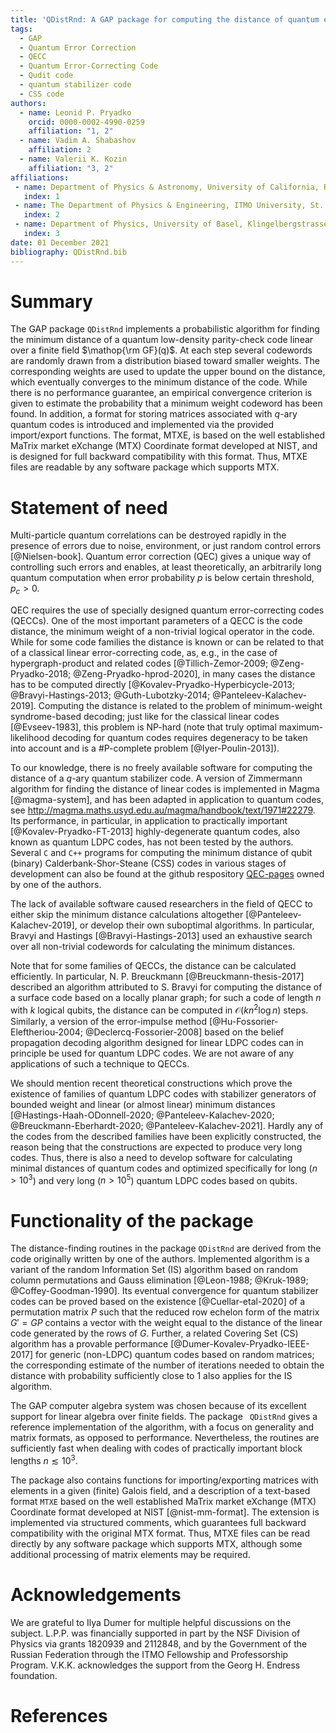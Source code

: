 ```yaml
---
title: 'QDistRnd: A GAP package for computing the distance of quantum error-correcting codes'
tags:
  - GAP
  - Quantum Error Correction
  - QECC
  - Quantum Error-Correcting Code
  - Qudit code
  - quantum stabilizer code
  - CSS code
authors:
  - name: Leonid P. Pryadko
    orcid: 0000-0002-4990-0259
    affiliation: "1, 2"
  - name: Vadim A. Shabashov
    affiliation: 2
  - name: Valerii K. Kozin
    affiliation: "3, 2"
affiliations: 
 - name: Department of Physics & Astronomy, University of California, Riverside, California, 92521 USA
   index: 1
 - name: The Department of Physics & Engineering, ITMO University, St. Petersburg, 197101 Russia
   index: 2
 - name: Department of Physics, University of Basel, Klingelbergstrasse 82, CH-4056 Basel, Switzerland
   index: 3
date: 01 December 2021
bibliography: QDistRnd.bib
---
```


# Summary

The GAP package `QDistRnd` implements a probabilistic algorithm for
finding the minimum distance of a quantum low-density parity-check code linear over a finite
field $\mathop{\rm GF}(q)$. At each step several codewords are
randomly drawn from a distribution biased toward smaller weights. The
corresponding weights are used to update the upper bound on the
distance, which eventually converges to the minimum distance of the
code. While there is no performance guarantee, an empirical convergence
criterion is given to estimate the probability that a minimum weight
codeword has been found. In addition, a format for storing matrices
associated with $q$-ary quantum codes is introduced and implemented
via the provided import/export functions. The format, MTXE, is based on
the well established MaTrix market eXchange (MTX) Coordinate format
developed at NIST, and is designed for full backward compatibility with
this format. Thus, MTXE files are readable by any software package which
supports MTX.

# Statement of need

Multi-particle quantum correlations can be destroyed rapidly in the
presence of errors due to noise, environment, or just random control
errors [@Nielsen-book]. Quantum error correction (QEC) gives a unique way of controlling
such errors and enables, at least theoretically, an arbitrarily long
quantum computation when error probability $p$ is below certain
threshold, $p_c>0$.

QEC requires the use of specially designed quantum error-correcting
codes (QECCs). One of the most important parameters of a QECC is the
code distance, the minimum weight of a non-trivial logical operator in
the code. While for some code families the distance is known or can be
related to that of a classical linear error-correcting code, as, e.g.,
in the case of hypergraph-product and related codes [@Tillich-Zemor-2009; @Zeng-Pryadko-2018; @Zeng-Pryadko-hprod-2020], in many cases the
distance has to be computed directly [@Kovalev-Pryadko-Hyperbicycle-2013; @Bravyi-Hastings-2013; @Guth-Lubotzky-2014; @Panteleev-Kalachev-2019]. Computing the distance is related
to the problem of minimum-weight syndrome-based decoding; just like for
the classical linear codes [@Evseev-1983], this problem is NP-hard (note that truly
optimal maximum-likelihood decoding for quantum codes requires
degeneracy to be taken into account and is a \#P-complete problem [@Iyer-Poulin-2013]).

To our knowledge, there is no freely available software for computing
the distance of a $q$-ary quantum stabilizer code. A version of
Zimmermann algorithm for finding the distance of linear codes is
implemented in Magma [@magma-system], and has been adapted in application to quantum
codes, see
<http://magma.maths.usyd.edu.au/magma/handbook/text/1971#22279>. Its
performance, in particular, in application to practically important [@Kovalev-Pryadko-FT-2013]
highly-degenerate quantum codes, also known as quantum LDPC codes, has
not been tested by the authors. Several <span>`C`</span> and
<span>`C++`</span> programs for computing the minimum distance of qubit
(binary) Calderbank-Shor-Steane (CSS) codes in various stages of
development can also be found at the github respository
[QEC-pages](https://github.com/QEC-pages) owned by one of the authors.

The lack of available software caused researchers in the field of QECC
to either skip the minimum distance calculations altogether [@Panteleev-Kalachev-2019], or develop
their own suboptimal algorithms. In particular, Bravyi and Hastings [@Bravyi-Hastings-2013] used
an exhaustive search over all non-trivial codewords for calculating the
minimum distances.

Note that for some families of QECCs, the distance can be calculated
efficiently. In particular, N. P. Breuckmann [@Breuckmann-thesis-2017] described an algorithm
attributed to S. Bravyi for computing the distance of a surface code
based on a locally planar graph; for such a code of length $n$ with
$k$ logical qubits, the distance can be computed in
$\mathcal{O}(kn^2\log n)$ steps. Similarly, a version of the
error-impulse method [@Hu-Fossorier-Eleftheriou-2004; @Declercq-Fossorier-2008] based on the belief propagation decoding algorithm
designed for linear LDPC codes can in principle be used for quantum LDPC
codes. We are not aware of any applications of such a technique to
QECCs.

We should mention recent theoretical constructions which prove the
existence of families of quantum LDPC codes with stabilizer generators
of bounded weight and linear (or almost linear) minimum distances 
[@Hastings-Haah-ODonnell-2020; @Panteleev-Kalachev-2020; @Breuckmann-Eberhardt-2020; @Panteleev-Kalachev-2021]. Hardly any of the
codes from the described families have been explicitly constructed, the
reason being that the constructions are expected to produce very long
codes. Thus, there is also a need to develop software for calculating
minimal distances of quantum codes and optimized specifically for long
($n>10^3$) and very long ($n>10^5$) quantum LDPC codes based on
qubits.

# Functionality of the package

The distance-finding routines in the package <span>`QDistRnd`</span> are
derived from the code originally written by one of the authors.
Implemented algorithm is a variant of the random Information Set (IS)
algorithm based on random column permutations and Gauss elimination [@Leon-1988; @Kruk-1989; @Coffey-Goodman-1990]. Its
eventual convergence for quantum stabilizer codes can be proved based on
the existence [@Cuellar-etal-2020] of a permutation matrix $P$ such that the reduced row
echelon form of the matrix $G'=GP$ contains a vector with the weight
equal to the distance of the linear code generated by the rows of $G$.
Further, a related Covering Set (CS) algorithm has a provable
performance [@Dumer-Kovalev-Pryadko-IEEE-2017] for generic (non-LDPC) quantum codes based on random
matrices; the corresponding estimate of the number of iterations needed
to obtain the distance with probability sufficiently close to 1 also
applies for the IS algorithm.

The GAP computer algebra system was chosen because of its excellent
support for linear algebra over finite fields. The package <span>` 
QDistRnd `</span> gives a reference implementation of the algorithm,
with a focus on generality and matrix formats, as opposed to
performance. Nevertheless, the routines are sufficiently fast when
dealing with codes of practically important block lengths
$n\lesssim 10^3$.

The package also contains functions for importing/exporting matrices
with elements in a given (finite) Galois field, and a description of a
text-based format <span>`MTXE`</span> based on the well established
MaTrix market eXchange (MTX) Coordinate format developed at NIST [@nist-mm-format]. The
extension is implemented via structured comments, which guarantees full
backward compatibility with the original MTX format. Thus, MTXE files
can be read directly by any software package which supports MTX,
although some additional processing of matrix elements may be required.

#  Acknowledgements

We are grateful to Ilya Dumer for multiple helpful discussions on the
subject. L.P.P. was financially supported in part by the NSF Division of
Physics via grants 1820939 and 2112848, and by the Government of the Russian
Federation through the ITMO Fellowship and Professorship Program. V.K.K. 
acknowledges the support from the Georg H. Endress foundation.

# References
